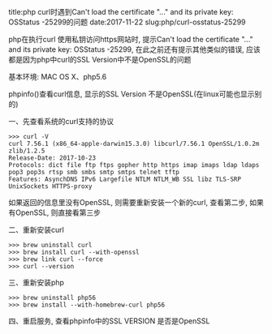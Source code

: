 title:php curl时遇到Can't load the certificate "..." and its private key: OSStatus -25299的问题
date:2017-11-22
slug:php/curl-osstatus-25299

php在执行curl 使用私钥访问https网站时, 提示Can't load the certificate "..." and its private key: OSStatus -25299, 在此之前还有提示其他类似的错误, 应该都是因为php中curl的SSL Version中不是OpenSSL的问题

基本环境:
MAC OS X、php5.6

phpinfo()查看curl信息, 显示的SSL Version 不是OpenSSL(在linux可能也显示别的)

一、先查看系统的curl支持的协议

```
>>> curl -V
curl 7.56.1 (x86_64-apple-darwin15.3.0) libcurl/7.56.1 OpenSSL/1.0.2m zlib/1.2.5
Release-Date: 2017-10-23
Protocols: dict file ftp ftps gopher http https imap imaps ldap ldaps pop3 pop3s rtsp smb smbs smtp smtps telnet tftp
Features: AsynchDNS IPv6 Largefile NTLM NTLM_WB SSL libz TLS-SRP UnixSockets HTTPS-proxy
```
如果返回的信息里没有OpenSSL, 则需要重新安装一个新的curl, 查看第二步, 如果有OpenSSL, 则直接看第三步

二、重新安装curl
```
>>> brew uninstall curl
>>> brew install curl --with-openssl
>>> brew link curl --force
>>> curl --version
```

三、重新安装php
```
>>> brew uninstall php56
>>> brew install --with-homebrew-curl php56
```

四、重启服务, 查看phpinfo中的SSL VERSION 是否是OpenSSL
